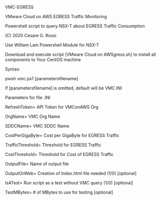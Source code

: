 VMC-EGRESS

VMware Cloud on AWS EGRESS Traffic Monitoring

Powershell script to query NSX-T about EGRESS Traffic Consumption

(C) 2020 Cesare G. Rossi

Use William Lam Powershell Module for NSX-T

Download and execute script [VMware Cloud on AWSgress.sh] to install all components to Your CentOS machine 

Syntax:

pwsh vmc.ps1 [parametersfilename]

If [parametersfilename] is omitted, default will be VMC.INI

Parameters for file .INI

RefreshToken= API Token for VMConAWS Org

OrgName= VMC Org Name

SDDCName= VMC SDDC Name

CostPerGigaByte= Cost per GigaByte for EGRESS Traffic

TrafficThreshold= Threshold for EGRESS Traffic

CostThreshold= Threshold for Cost of EGRESS Traffic

OutputFile= Name of output file

OutputOnWeb= Creation of Index.html file needed (1/0) [optional]

IsATest= Run script as a test without VMC query (1/0) [optional]

TestMBytes= # of MBytes to use for testing [optional]
